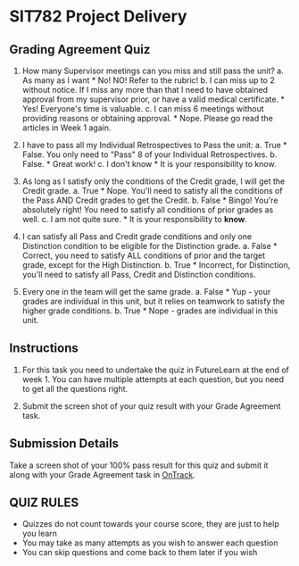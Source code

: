 <div id="banner"></div>

# SIT782 Project Delivery
## Grading Agreement Quiz

1. How many Supervisor meetings can you miss and still pass the unit?
    a.  As many as I want
        * No! NO! Refer to the rubric!
    b.  I can miss up to 2 without notice. If I miss any more than that I need to have obtained approval from my supervisor prior, or have a valid medical certificate.
        * Yes! Everyone's time is valuable.
    c.  I can miss 6 meetings without providing reasons or obtaining approval.
        * Nope. Please go read the articles in Week 1 again.

2. I have to pass all my Individual Retrospectives to Pass the unit:
    a.  True
        * False. You only need to "Pass" 8 of your Individual Retrospectives.
    b.  False.
        * Great work!
    c. I don't know
        * It is your responsibility to know.

3. As long as I satisfy only the conditions of the Credit grade, I will get the Credit grade.
    a.  True
        * Nope. You'll need to satisfy all the conditions of the Pass AND Credit grades to get the Credit.
    b.  False
        * Bingo! You're absolutely right! You need to satisfy all conditions of prior grades as well.
    c. I am not quite sure. 
        * It is your responsibility to **know**.
    
4. I can satisfy all Pass and Credit grade conditions and only one Distinction condition to be eligible for the Distinction grade.
    a.  False
        * Correct, you need to satisfy ALL conditions of prior and the target grade, except for the High Distinction.
    b.  True
        * Incorrect, for Distinction, you'll need to satisfy all Pass, Credit and Distinction conditions.

5. Every one in the team will get the same grade.
    a.  False
        * Yup - your grades are individual in this unit, but it relies on teamwork to satisfy the higher grade conditions.
    b.  True
        * Nope - grades are individual in this unit.

## Instructions

1. For this task you need to undertake the quiz in FutureLearn at the end of week 1. You can have multiple attempts at each question, but you need to get all the questions right.

2. Submit the screen shot of your quiz result with your Grade Agreement task.


## Submission Details

Take a screen shot of your 100% pass result for this quiz and submit it along with your Grade Agreement task in [OnTrack](https://ontrack.deakin.edu.au).

## QUIZ RULES

* Quizzes do not count towards your course score, they are just to help you learn
* You may take as many attempts as you wish to answer each question
* You can skip questions and come back to them later if you wish

<div style="page-break-after:always;"></div>
